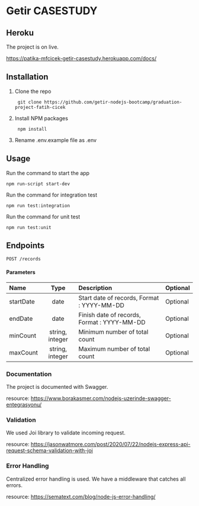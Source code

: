﻿# Getir CASESTUDY

## Heroku
The project is on live.

https://patika-mfcicek-getir-casestudy.herokuapp.com/docs/
## Installation
1. Clone the repo 
   ```
    git clone https://github.com/getir-nodejs-bootcamp/graduation-project-fatih-cicek
   ```
2. Install NPM packages
   ```
    npm install
   ```
3. Rename .env.example file as .env
   
## Usage
Run the command to start the app
   ```
   npm run-script start-dev
   ```
Run the command for integration test
   ```
   npm run test:integration
   ```
Run the command for unit test
   ```
   npm run test:unit
   ```
## Endpoints
`POST /records`
</br>
<h4>Parameters</h4>
<table>
<thead>
<tr>
<th align="left">Name</th>
<th align="center">Type</th>
<th align="left">Description</th>
<th align="left">Optional</th>
</tr>
</thead>
<tbody>
<tr>
<td align="left">startDate</td>
<td align="center">date</td>
<td align="left">Start date of records, Format : YYYY-MM-DD</td>
<td align="left">Optional</td>
</tr>
<tr>
<td align="left">endDate</td>
<td align="center">date</td>
<td align="left">Finish date of records, Format : YYYY-MM-DD</td>
<td align="left">Optional</td>
</tr>
<tr>
<td align="left">minCount</td>
<td align="center">string, integer</td>
<td align="left">Minimum number of total count</td>
<td align="left">Optional</td>
</tr>
<tr>
<td align="left">maxCount</td>
<td align="center">string, integer</td>
<td align="left">Maximum number of total count</td>
<td align="left">Optional</td>
</tr>
</tbody>
</table>

### Documentation
The project is documented with Swagger.

resource: https://www.borakasmer.com/nodejs-uzerinde-swagger-entegrasyonu/

### Validation 
We used Joi library to validate incoming request. 

resource: https://jasonwatmore.com/post/2020/07/22/nodejs-express-api-request-schema-validation-with-joi

### Error Handling
Centralized error handling is used. We have a middleware that catches all errors.

resource: https://sematext.com/blog/node-js-error-handling/
